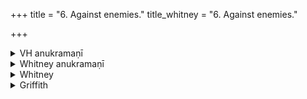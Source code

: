 +++
title = "6. Against enemies."
title_whitney = "6. Against enemies."

+++

<details><summary>VH anukramaṇī</summary>

शत्रुनाशनम्।  
१-३ अथर्वा। १ ब्रह्मणस्पतिः, २-३ सोमः। अनुष्टुप्।
</details>

<details><summary>Whitney anukramaṇī</summary>

[Atharvan.—brāhmaṇaspatyam; sāumyam. ānuṣṭubham.]
</details>



<details><summary>Whitney</summary>

### Comment
Found also in Pāipp. xix. For the use of the hymn by Kāuś. 59. 7, see under the preceding hymn; by Kāuś. 50. 13, see under vi. 1; by Vāit. 16. 9, see under vi. 3.


### Translations
Translated: Ludwig, p. 430; Florenz, 255 or 7; Griffith, i. 247.
</details>

<details><summary>Griffith</summary>

A prayer to Brahmanaspati for protection from wicked men
</details>
